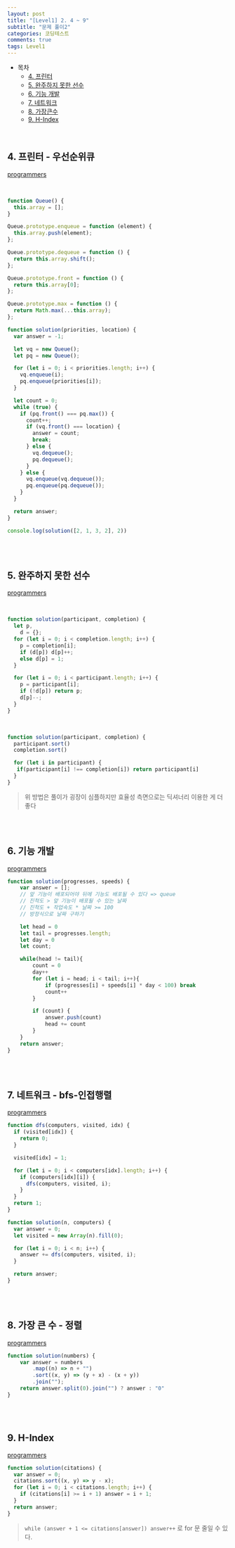 ```yaml
---
layout: post
title: "[Level1] 2. 4 ~ 9"
subtitle: "문제 풀이2"
categories: 코딩테스트
comments: true
tags: Level1
---
```


- 목차
  - [4. 프린터](#)
  - [5. 완주하지 못한 선수](#)
  - [6. 기능 개발](#)
  - [7. 네트워크](#)
  - [8. 가장큰수](#)
  - [9. H-Index](#)

<br>

## 4. 프린터 - 우선순위큐

[programmers](https://programmers.co.kr/learn/courses/30/lessons/42587) <br>

<br>

```js
function Queue() {
  this.array = [];
}

Queue.prototype.enqueue = function (element) {
  this.array.push(element);
};

Queue.prototype.dequeue = function () {
  return this.array.shift();
};

Queue.prototype.front = function () {
  return this.array[0];
};

Queue.prototype.max = function () {
  return Math.max(...this.array);
};

function solution(priorities, location) {
  var answer = -1;

  let vq = new Queue();
  let pq = new Queue();

  for (let i = 0; i < priorities.length; i++) {
    vq.enqueue(i);
    pq.enqueue(priorities[i]);
  }

  let count = 0;
  while (true) {
    if (pq.front() === pq.max()) {
      count++;
      if (vq.front() === location) {
        answer = count;
        break;
      } else {
        vq.dequeue();
        pq.dequeue();
      }
    } else {
      vq.enqueue(vq.dequeue());
      pq.enqueue(pq.dequeue());
    }
  }

  return answer;
}

console.log(solution([2, 1, 3, 2], 2))
```

<br><br>

## 5. 완주하지 못한 선수

[programmers](https://programmers.co.kr/learn/courses/30/lessons/42576) <br>

<br>

```js
function solution(participant, completion) {
  let p,
    d = {};
  for (let i = 0; i < completion.length; i++) {
    p = completion[i];
    if (d[p]) d[p]++;
    else d[p] = 1;
  }

  for (let i = 0; i < participant.length; i++) {
    p = participant[i];
    if (!d[p]) return p;
    d[p]--;
  }
}
```

<br>

```js
function solution(participant, completion) {
  participant.sort()
  completion.sort()

  for (let i in participant) {
   if(participant[i] !== completion[i]) return participant[i]
  }
}
```

> 위 방법은 풀이가 굉장이 심플하지만 효율성 측면으로는 딕셔너리 이용한 게 더 좋다

<br><br>

## 6. 기능 개발

[programmers](https://programmers.co.kr/learn/courses/30/lessons/42586) <br>

```js
function solution(progresses, speeds) {
    var answer = [];
    // 앞 기능이 배포되어야 뒤에 기능도 배포될 수 있다 => queue
    // 진척도 > 앞 기능이 배포될 수 있는 날짜
    // 진척도 + 작업속도 * 날짜 >= 100
    // 방정식으로 날짜 구하기

    let head = 0
    let tail = progresses.length;
    let day = 0
    let count;

    while(head != tail){
        count = 0
        day++
        for (let i = head; i < tail; i++){
            if (progresses[i] + speeds[i] * day < 100) break
            count++
        }

        if (count) {
            answer.push(count)
            head += count
        }
    }
    return answer;
}
```

<br><br>

## 7. 네트워크 - bfs-인접행렬

[programmers](https://programmers.co.kr/learn/courses/30/lessons/43162) <br>

```js
function dfs(computers, visited, idx) {
  if (visited[idx]) {
    return 0;
  }

  visited[idx] = 1;

  for (let i = 0; i < computers[idx].length; i++) {
    if (computers[idx][i]) {
      dfs(computers, visited, i);
    }
  }
  return 1;
}

function solution(n, computers) {
  var answer = 0;
  let visited = new Array(n).fill(0);

  for (let i = 0; i < n; i++) {
    answer += dfs(computers, visited, i);
  }

  return answer;
}
```

<br><br>

## 8. 가장 큰 수 - 정렬

[programmers](https://programmers.co.kr/learn/courses/30/lessons/42746) <br>

```js
function solution(numbers) {
    var answer = numbers
        .map((n) => n + "")
        .sort((x, y) => (y + x) - (x + y))
        .join("");
    return answer.split(0).join("") ? answer : "0"
}
```

<br><br>

## 9. H-Index

[programmers](https://programmers.co.kr/learn/courses/30/lessons/42747) <br>

```js
function solution(citations) {
  var answer = 0;
  citations.sort((x, y) => y - x);
  for (let i = 0; i < citations.length; i++) {
    if (citations[i] >= i + 1) answer = i + 1;
  }
  return answer;
}
```

> `while (answer + 1 <= citations[answer]) answer++` 로 for 문 줄일 수 있다.
